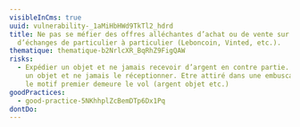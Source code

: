 ```yaml
---
visibleInCms: true
uuid: vulnerability-_1aMiHbHWd9TkTl2_hdrd
title: Ne pas se méfier des offres alléchantes d’achat ou de vente sur les sites
  d’échanges de particulier à particulier (Leboncoin, Vinted, etc.).
thematique: thematique-b2NrlcXR_BqRhZ9FigQAW
risks:
  - Expédier un objet et ne jamais recevoir d’argent en contre partie. Acheter
    un objet et ne jamais le réceptionner. Etre attiré dans une embuscade dont
    le motif premier demeure le vol (argent objet etc.)
goodPractices:
  - good-practice-5NKhhplZcBemDTp6Dx1Pq
dontDo:
---
```

